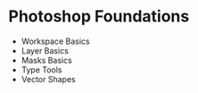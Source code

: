 # Photoshop Foundations
- Workspace Basics
- Layer Basics
- Masks Basics
- Type Tools
- Vector Shapes